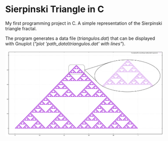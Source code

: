 # Sierpinski Triangle in C
My first programming project in C. A simple representation of the Sierpinski triangle fractal.

The program generates a data file (*triangulos.dat*) that can be displayed with Gnuplot (*“plot 'path_data\triangulos.dat' with lines”*).

![Sierpinski triangle](/img/Sierpinski.png)
